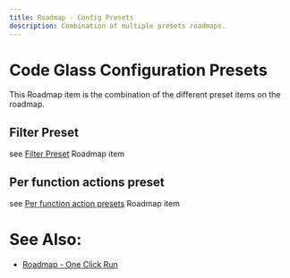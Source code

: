 ```yaml
---
title: Roadmap - Config Presets
description: Combination of multiple presets roadmaps.
---
```

# Code Glass Configuration Presets
This Roadmap item is the combination of the different preset items on the roadmap.

## Filter Preset
see [Filter Preset](FilterPreset.md) Roadmap item

## Per function actions preset
see [Per function action presets](PerFunctionAction.md) Roadmap item

# See Also:
- [Roadmap - One Click Run](OneClickRun.md)